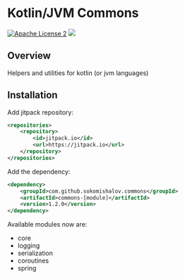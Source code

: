 # Kotlin/JVM Commons

[![Apache License 2](https://img.shields.io/badge/license-ASF2-purple.svg)](https://choosealicense.com/licenses/apache-2.0/)
[![](https://jitpack.io/v/sokomishalov/commons.svg)](https://jitpack.io/#sokomishalov/commons)

## Overview
Helpers and utilities for kotlin (or jvm languages)

## Installation 
Add jitpack repository:
```xml
<repositories>
	<repository>
        <id>jitpack.io</id>
        <url>https://jitpack.io</url>
    </repository>
</repositories>
```
Add the dependency:
```xml
<dependency>
    <groupId>com.github.sokomishalov.commons</groupId>
    <artifactId>commons-[module]</artifactId>
    <version>1.2.0</version>
</dependency>
```

Available modules now are:
- core
- logging
- serialization
- coroutines
- spring